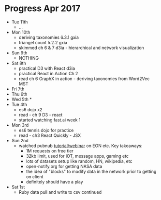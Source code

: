 # Progress Apr 2017

* Tue 11th
  * ...
* Mon 10th
  * deriving taxonomies 6.3.1 gxia
  * triangel count 5.2.2 gxia
  * skimmed ch 6 & 7 d3ia - hierarchical and network visualization
* Sun 9th
  * NOTHING
* Sat 8th
  * practical D3 with React d3ia
  * practical React in Action Ch 2
  * read ch 6 GraphX in action - deriving taxonomies from Word2Vec MST
* Fri 7th
* Thu 6th
* Wed 5th
  *
* Tue 4th
  * es6 dojo x2
  * read - ch 9 D3 - react
  * started watching fast.ai week 1
* Mon 3rd
  * es6 tennis dojo for practice
  * read - ch3 React Quickly - JSX
* Sun 2nd
  * watched pubnub
    [tutorial/webinar](https://www.pubnub.com/developers/webinars/view-on-demand/?vidid=22815)
    on EON etc. Key takeaways:
      * 1M requests on free tier
      * 32kb limit, used for iOT, message apps, gaming etc
      * lots of datasets setup like random, HN, wikipedia, etc
      * open-notify.org for getting NASA data
      * the idea of "blocks" to modify data in the network prior to getting on client
      * definitely should have a play
* Sat 1st
  * Ruby data pull and write to csv continued
